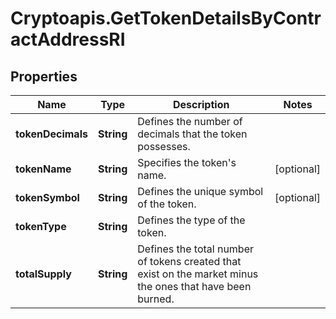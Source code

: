 # Cryptoapis.GetTokenDetailsByContractAddressRI

## Properties

Name | Type | Description | Notes
------------ | ------------- | ------------- | -------------
**tokenDecimals** | **String** | Defines the number of decimals that the token possesses. | 
**tokenName** | **String** | Specifies the token&#39;s name. | [optional] 
**tokenSymbol** | **String** | Defines the unique symbol of the token. | [optional] 
**tokenType** | **String** | Defines the type of the token. | 
**totalSupply** | **String** | Defines the total number of tokens created that exist on the market minus the ones that have been burned. | 


